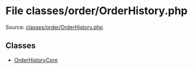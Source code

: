 File classes/order/OrderHistory.php
=========

Source: [classes/order/OrderHistory.php](https://github.com/PrestaShop/PrestaShop/blob/1.6.1.2/classes/order/OrderHistory.php)


Classes
-------

* [OrderHistoryCore](class.OrderHistoryCore.md)

